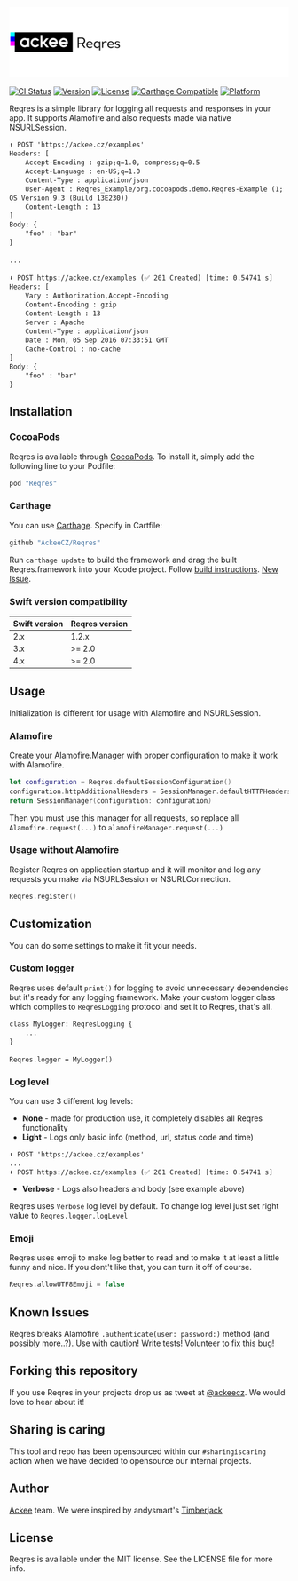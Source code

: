 ![ackee|Reqres](https://github.com/AckeeCZ/Reqres/blob/master/Resources/cover-image.png)

[![CI Status](http://img.shields.io/travis/AckeeCZ/Reqres.svg?style=flat)](https://travis-ci.org/AckeeCZ/Reqres)
[![Version](https://img.shields.io/cocoapods/v/Reqres.svg?style=flat)](http://cocoapods.org/pods/Reqres)
[![License](https://img.shields.io/cocoapods/l/Reqres.svg?style=flat)](http://cocoapods.org/pods/Reqres)
[![Carthage Compatible](https://img.shields.io/badge/Carthage-compatible-4BC51D.svg?style=flat)](https://github.com/Carthage/Carthage)
[![Platform](https://img.shields.io/cocoapods/p/Reqres.svg?style=flat)](http://cocoapods.org/pods/Reqres)

Reqres is a simple library for logging all requests and responses in your app. It supports Alamofire and also requests made via native NSURLSession.

```
⬆️ POST 'https://ackee.cz/examples'
Headers: [
	Accept-Encoding : gzip;q=1.0, compress;q=0.5
	Accept-Language : en-US;q=1.0
	Content-Type : application/json
	User-Agent : Reqres_Example/org.cocoapods.demo.Reqres-Example (1; OS Version 9.3 (Build 13E230))
	Content-Length : 13
]
Body: {
	"foo" : "bar"
}

...

⬇️ POST https://ackee.cz/examples (✅ 201 Created) [time: 0.54741 s]
Headers: [
	Vary : Authorization,Accept-Encoding
	Content-Encoding : gzip
	Content-Length : 13
	Server : Apache
	Content-Type : application/json
	Date : Mon, 05 Sep 2016 07:33:51 GMT
	Cache-Control : no-cache
]
Body: {
	"foo" : "bar"
}
```

## Installation

### CocoaPods

Reqres is available through [CocoaPods](http://cocoapods.org). To install
it, simply add the following line to your Podfile:

```ruby
pod "Reqres"
```

### Carthage

You can use [Carthage](https://github.com/Carthage/Carthage).
Specify in Cartfile:

```ruby
github "AckeeCZ/Reqres"
```

Run `carthage update` to build the framework and drag the built Reqres.framework into your Xcode project. Follow [build instructions](https://github.com/Carthage/Carthage#getting-started). [New Issue](https://github.com/AckeeCZ/Reqres/issues/new).


### Swift version compatibility

| Swift version | Reqres version |
| ------------- | -------------- |
| 2.x           | 1.2.x          |
| 3.x           | >= 2.0         |
| 4.x           | >= 2.0         |

## Usage
Initialization is different for usage with Alamofire and NSURLSession.

### Alamofire
Create your Alamofire.Manager with proper configuration to make it work with Alamofire.
```swift
let configuration = Reqres.defaultSessionConfiguration()
configuration.httpAdditionalHeaders = SessionManager.defaultHTTPHeaders
return SessionManager(configuration: configuration)
```
Then you must use this manager for all requests, so replace all `Alamofire.request(...)` to `alamofireManager.request(...)`

### Usage without Alamofire
Register Reqres on application startup and it will monitor and log any requests you make via NSURLSession or NSURLConnection.

```swift
Reqres.register()
```

## Customization
You can do some settings to make it fit your needs.

### Custom logger
Reqres uses default `print()` for logging to avoid unnecessary dependencies but it's ready for any logging framework. Make your custom logger class which complies to `ReqresLogging` protocol and set it to Reqres, that's all.
```
class MyLogger: ReqresLogging {
	...
}

Reqres.logger = MyLogger()
```

### Log level
You can use 3 different log levels:
- **None** - made for production use, it completely disables all Reqres functionality
- **Light** - Logs only basic info (method, url, status code and time)
```
⬆️ POST 'https://ackee.cz/examples'
...
⬇️ POST https://ackee.cz/examples (✅ 201 Created) [time: 0.54741 s]
```
- **Verbose** - Logs also headers and body (see example above)

Reqres uses `Verbose` log level by default. To change log level just set right value to `Reqres.logger.logLevel`

### Emoji
Reqres uses emoji to make log better to read and to make it at least a little funny and nice. If you dont't like that, you can turn it off of course.
```swift
Reqres.allowUTF8Emoji = false
```

## Known Issues

Reqres breaks Alamofire `.authenticate(user: password:)` method (and possibly more..?). Use with caution! Write tests! Volunteer to fix this bug!

## Forking this repository
If you use Reqres in your projects drop us as tweet at [@ackeecz][1]. We would love to hear about it!

## Sharing is caring
This tool and repo has been opensourced within our `#sharingiscaring` action when we have decided to opensource our internal projects.

## Author

[Ackee](www.ackee.cz) team. We were inspired by andysmart's [Timberjack](https://github.com/andysmart/Timberjack)

## License

Reqres is available under the MIT license. See the LICENSE file for more info.

[1]:	https://twitter.com/AckeeCZ

